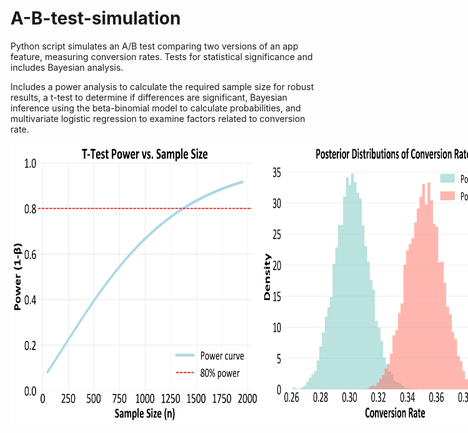 # A-B-test-simulation

Python script simulates an A/B test comparing two versions of an app feature, measuring conversion rates. Tests for statistical significance and includes Bayesian analysis.

Includes a power analysis to calculate the required sample size for robust results, a t-test to determine if differences are significant, Bayesian inference using the beta-binomial model to calculate probabilities, and multivariate logistic regression to examine factors related to conversion rate.

<div style="display: flex; justify-content: space-between;">
  <img src="./power_vs_sample_size.png" alt="power_vs_n" width="400"/>
    <img src="./post_dist.png" alt="power_vs_n" width="400"/>
  <img src="./conversion_rate.png" alt="conversion rate" width="400"/>
  <img src="./regression_coeffs.png" alt="conversion rate" width="400"/>
</div>
